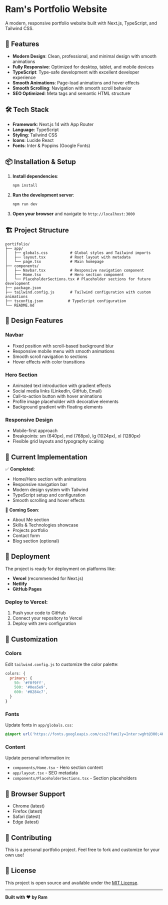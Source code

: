 # Ram's Portfolio Website

A modern, responsive portfolio website built with Next.js, TypeScript, and Tailwind CSS.

## 🚀 Features

- **Modern Design**: Clean, professional, and minimal design with smooth animations
- **Fully Responsive**: Optimized for desktop, tablet, and mobile devices
- **TypeScript**: Type-safe development with excellent developer experience
- **Smooth Animations**: Page-load animations and hover effects
- **Smooth Scrolling**: Navigation with smooth scroll behavior
- **SEO Optimized**: Meta tags and semantic HTML structure

## 🛠️ Tech Stack

- **Framework**: Next.js 14 with App Router
- **Language**: TypeScript
- **Styling**: Tailwind CSS
- **Icons**: Lucide React
- **Fonts**: Inter & Poppins (Google Fonts)

## 📦 Installation & Setup

1. **Install dependencies**:
   ```bash
   npm install
   ```

2. **Run the development server**:
   ```bash
   npm run dev
   ```

3. **Open your browser** and navigate to `http://localhost:3000`

## 🏗️ Project Structure

```
portifolio/
├── app/
│   ├── globals.css          # Global styles and Tailwind imports
│   ├── layout.tsx           # Root layout with metadata
│   └── page.tsx             # Main homepage
├── components/
│   ├── Navbar.tsx           # Responsive navigation component
│   ├── Home.tsx             # Hero section component
│   └── PlaceholderSections.tsx # Placeholder sections for future development
├── package.json
├── tailwind.config.js       # Tailwind configuration with custom animations
├── tsconfig.json           # TypeScript configuration
└── README.md
```

## 🎨 Design Features

### Navbar
- Fixed position with scroll-based background blur
- Responsive mobile menu with smooth animations
- Smooth scroll navigation to sections
- Hover effects with color transitions

### Hero Section
- Animated text introduction with gradient effects
- Social media links (LinkedIn, GitHub, Email)
- Call-to-action button with hover animations
- Profile image placeholder with decorative elements
- Background gradient with floating elements

### Responsive Design
- Mobile-first approach
- Breakpoints: sm (640px), md (768px), lg (1024px), xl (1280px)
- Flexible grid layouts and typography scaling

## 🎯 Current Implementation

✅ **Completed**:
- Home/Hero section with animations
- Responsive navigation bar
- Modern design system with Tailwind
- TypeScript setup and configuration
- Smooth scrolling and hover effects

🚧 **Coming Soon**:
- About Me section
- Skills & Technologies showcase
- Projects portfolio
- Contact form
- Blog section (optional)

## 🚀 Deployment

The project is ready for deployment on platforms like:
- **Vercel** (recommended for Next.js)
- **Netlify**
- **GitHub Pages**

### Deploy to Vercel:
1. Push your code to GitHub
2. Connect your repository to Vercel
3. Deploy with zero configuration

## 📝 Customization

### Colors
Edit `tailwind.config.js` to customize the color palette:
```js
colors: {
  primary: {
    50: '#f0f9ff',
    500: '#0ea5e9',
    600: '#0284c7',
  }
}
```

### Fonts
Update fonts in `app/globals.css`:
```css
@import url('https://fonts.googleapis.com/css2?family=Inter:wght@300;400;500;600;700&display=swap');
```

### Content
Update personal information in:
- `components/Home.tsx` - Hero section content
- `app/layout.tsx` - SEO metadata
- `components/PlaceholderSections.tsx` - Section placeholders

## 📱 Browser Support

- Chrome (latest)
- Firefox (latest)
- Safari (latest)
- Edge (latest)

## 🤝 Contributing

This is a personal portfolio project. Feel free to fork and customize for your own use!

## 📄 License

This project is open source and available under the [MIT License](LICENSE).

---

**Built with ❤️ by Ram**  

